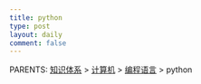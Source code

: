 ```yaml
---
title: python
type: post
layout: daily
comment: false
---
```


PARENTS: [知识体系](/gknows/wiki) > [计算机](/gknows/计算机) > [编程语言](/gknows/编程语言) > python


